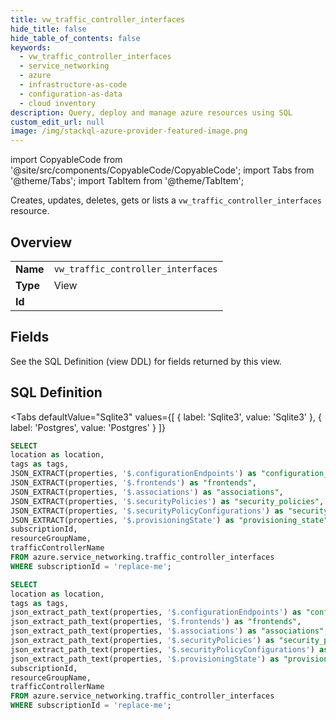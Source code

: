 ```yaml
--- 
title: vw_traffic_controller_interfaces
hide_title: false
hide_table_of_contents: false
keywords:
  - vw_traffic_controller_interfaces
  - service_networking
  - azure
  - infrastructure-as-code
  - configuration-as-data
  - cloud inventory
description: Query, deploy and manage azure resources using SQL
custom_edit_url: null
image: /img/stackql-azure-provider-featured-image.png
---
```


import CopyableCode from '@site/src/components/CopyableCode/CopyableCode';
import Tabs from '@theme/Tabs';
import TabItem from '@theme/TabItem';

Creates, updates, deletes, gets or lists a <code>vw_traffic_controller_interfaces</code> resource.

## Overview
<table><tbody>
<tr><td><b>Name</b></td><td><code>vw_traffic_controller_interfaces</code></td></tr>
<tr><td><b>Type</b></td><td>View</td></tr>
<tr><td><b>Id</b></td><td><CopyableCode code="azure.service_networking.vw_traffic_controller_interfaces" /></td></tr>
</tbody></table>

## Fields

See the SQL Definition (view DDL) for fields returned by this view.

## SQL Definition

<Tabs
defaultValue="Sqlite3"
values={[
{ label: 'Sqlite3', value: 'Sqlite3' },
{ label: 'Postgres', value: 'Postgres' }
]}
>
<TabItem value="Sqlite3">

```sql
SELECT
location as location,
tags as tags,
JSON_EXTRACT(properties, '$.configurationEndpoints') as "configuration_endpoints",
JSON_EXTRACT(properties, '$.frontends') as "frontends",
JSON_EXTRACT(properties, '$.associations') as "associations",
JSON_EXTRACT(properties, '$.securityPolicies') as "security_policies",
JSON_EXTRACT(properties, '$.securityPolicyConfigurations') as "security_policy_configurations",
JSON_EXTRACT(properties, '$.provisioningState') as "provisioning_state",
subscriptionId,
resourceGroupName,
trafficControllerName
FROM azure.service_networking.traffic_controller_interfaces
WHERE subscriptionId = 'replace-me';
```

</TabItem>
<TabItem value="Postgres">

```sql
SELECT
location as location,
tags as tags,
json_extract_path_text(properties, '$.configurationEndpoints') as "configuration_endpoints",
json_extract_path_text(properties, '$.frontends') as "frontends",
json_extract_path_text(properties, '$.associations') as "associations",
json_extract_path_text(properties, '$.securityPolicies') as "security_policies",
json_extract_path_text(properties, '$.securityPolicyConfigurations') as "security_policy_configurations",
json_extract_path_text(properties, '$.provisioningState') as "provisioning_state",
subscriptionId,
resourceGroupName,
trafficControllerName
FROM azure.service_networking.traffic_controller_interfaces
WHERE subscriptionId = 'replace-me';
```

</TabItem>
</Tabs>
